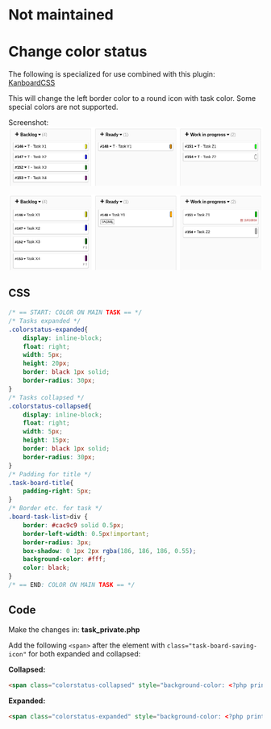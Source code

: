# Not maintained

# Change color status

The following is specialized for use combined with this plugin: [KanboardCSS](https://gitlab.com/ThomasTJ/KanboardCSS)

This will change the left border color to a round icon with task color. Some special colors are not supported.

Screenshot:
![collapsed](screenshot/collapsed.png)

![expanded](screenshot/expanded.png)


## CSS
```CSS
/* == START: COLOR ON MAIN TASK == */
/* Tasks expanded */
.colorstatus-expanded{
    display: inline-block;
    float: right;
    width: 5px;
    height: 20px;
    border: black 1px solid;
    border-radius: 30px;
}
/* Tasks collapsed */
.colorstatus-collapsed{
    display: inline-block;
    float: right;
    width: 5px;
    height: 15px;
    border: black 1px solid;
    border-radius: 30px;
}
/* Padding for title */
.task-board-title{
    padding-right: 5px;
}
/* Border etc. for task */
.board-task-list>div {
    border: #cac9c9 solid 0.5px;
    border-left-width: 0.5px!important;
    border-radius: 3px;
    box-shadow: 0 1px 2px rgba(186, 186, 186, 0.55);
    background-color: #fff;
    color: black;
}
/* == END: COLOR ON MAIN TASK == */
```

## Code

Make the changes in: **task_private.php**

Add the following `<span>` after the element with `class="task-board-saving-icon"` for both expanded and collapsed:

**Collapsed:**
```HTML
<span class="colorstatus-collapsed" style="background-color: <?php print $task[color_id]; ?>;"></span>
```

**Expanded:**
```HTML
<span class="colorstatus-expanded" style="background-color: <?php print $task[color_id]; ?>;"></span>
```
